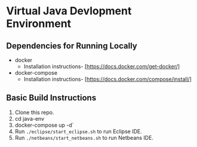 # Virtual Java Devlopment Environment

## Dependencies for Running Locally
* docker
  * Installation instructions- [https://docs.docker.com/get-docker/]
* docker-compose
  * Installation instructions- [https://docs.docker.com/compose/install/]

## Basic Build Instructions

1. Clone this repo.
2. cd java-env
3. docker-compose up -d`
4. Run `./eclipse/start_eclipse.sh` to run Eclipse IDE.
5. Run `./netbeans/start_netbeans.sh` to run Netbeans IDE.


